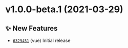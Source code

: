 # v1.0.0-beta.1 (2021-03-29)

## ✨ New Features
- [`6329451`](https://github.com/TomokiMiyauci/data-table/commit/6329451)  (vue) Initial release
